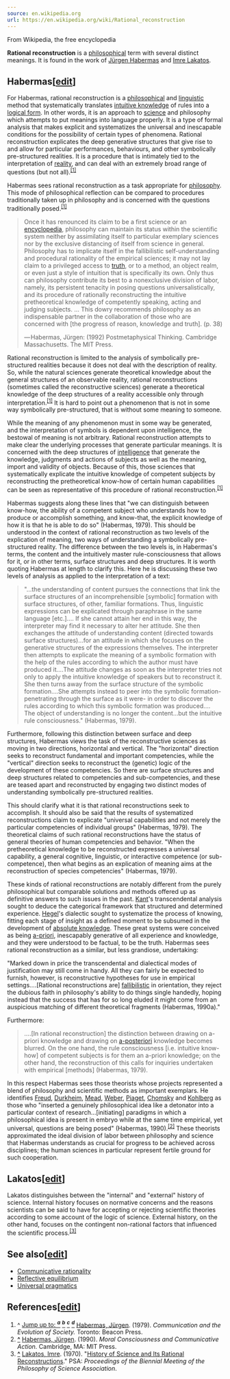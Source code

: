 ```yaml
---
source: en.wikipedia.org
url: https://en.wikipedia.org/wiki/Rational_reconstruction
---
```


From Wikipedia, the free encyclopedia

**Rational reconstruction** is a [philosophical](https://en.wikipedia.org/wiki/Philosophy "Philosophy") term with several distinct meanings. It is found in the work of [Jürgen Habermas](https://en.wikipedia.org/wiki/J%C3%BCrgen_Habermas "Jürgen Habermas") and [Imre Lakatos](https://en.wikipedia.org/wiki/Imre_Lakatos "Imre Lakatos").

## Habermas\[[edit](https://en.wikipedia.org/w/index.php?title=Rational_reconstruction&action=edit&section=1 "Edit section: Habermas")\]

For Habermas, rational reconstruction is a [philosophical](https://en.wikipedia.org/wiki/Philosophy "Philosophy") and [linguistic](https://en.wikipedia.org/wiki/Linguistics "Linguistics") method that systematically translates [intuitive knowledge](https://en.wikipedia.org/wiki/Intuitive_knowledge "Intuitive knowledge") of rules into a [logical form](https://en.wikipedia.org/wiki/Logical_form "Logical form"). In other words, it is an approach to [science](https://en.wikipedia.org/wiki/Science "Science") and philosophy which attempts to put meanings into language properly. It is a type of formal analysis that makes explicit and systematizes the universal and inescapable conditions for the possibility of certain types of phenomena. Rational reconstruction explicates the deep generative structures that give rise to and allow for particular performances, behaviours, and other symbolically pre-structured realities. It is a procedure that is intimately tied to the interpretation of [reality](https://en.wikipedia.org/wiki/Reality "Reality"), and can deal with an extremely broad range of questions (but not all).<sup id="cite_ref-Habermas,_1979_1-0"><a href="https://en.wikipedia.org/wiki/Rational_reconstruction#cite_note-Habermas,_1979-1">[1]</a></sup>

Habermas sees rational reconstruction as a task appropriate for [philosophy](https://en.wikipedia.org/wiki/Philosophy "Philosophy"). This mode of philosophical reflection can be compared to procedures traditionally taken up in philosophy and is concerned with the questions traditionally posed.<sup id="cite_ref-Habermas,_1979_1-1"><a href="https://en.wikipedia.org/wiki/Rational_reconstruction#cite_note-Habermas,_1979-1">[1]</a></sup>

> Once it has renounced its claim to be a first science or an [encyclopedia](https://en.wikipedia.org/wiki/Encyclopedia "Encyclopedia"), philosophy can maintain its status within the scientific system neither by assimilating itself to particular exemplary sciences nor by the exclusive distancing of itself from science in general. Philosophy has to implicate itself in the fallibilistic self-understanding and procedural rationality of the empirical sciences; it may not lay claim to a privileged access to [truth](https://en.wikipedia.org/wiki/Truth "Truth"), or to a method, an object realm, or even just a style of intuition that is specifically its own. Only thus can philosophy contribute its best to a nonexclusive division of labor, namely, its persistent tenacity in posing questions universalistically, and its procedure of rationally reconstructing the intuitive pretheoretical knowledge of competently speaking, acting and judging subjects. ... This dowry recommends philosophy as an indispensable partner in the collaboration of those who are concerned with \[the progress of reason, knowledge and truth\]. (p. 38)
> 
> — Habermas, Jürgen: (1992) Postmetaphysical Thinking. Cambridge Massachusetts. The MIT Press.

Rational reconstruction is limited to the analysis of symbolically pre-structured realities because it does not deal with the description of reality. So, while the natural sciences generate theoretical knowledge about the general structures of an observable reality, rational reconstructions (sometimes called the reconstructive sciences) generate a theoretical knowledge of the deep structures of a reality accessible only through interpretation.<sup id="cite_ref-Habermas,_1979_1-2"><a href="https://en.wikipedia.org/wiki/Rational_reconstruction#cite_note-Habermas,_1979-1">[1]</a></sup> It is hard to point out a phenomenon that is not in some way symbolically pre-structured, that is without some meaning to someone.

While the meaning of any phenomenon must in some way be generated, and the interpretation of symbols is dependent upon intelligence, the bestowal of meaning is not arbitrary. Rational reconstruction attempts to make clear the underlying processes that generate particular meanings. It is concerned with the deep structures of [intelligence](https://en.wikipedia.org/wiki/Intelligence "Intelligence") that generate the knowledge, judgments and actions of subjects as well as the meaning, import and validity of objects. Because of this, those sciences that systematically explicate the intuitive knowledge of competent subjects by reconstructing the pretheoretical know-how of certain human capabilities can be seen as representative of this procedure of rational reconstruction.<sup id="cite_ref-Habermas,_1979_1-3"><a href="https://en.wikipedia.org/wiki/Rational_reconstruction#cite_note-Habermas,_1979-1">[1]</a></sup>

Habermas suggests along these lines that "we can distinguish between know-how, the ability of a competent subject who understands how to produce or accomplish something, and know-that, the explicit knowledge of how it is that he is able to do so" (Habermas, 1979). This should be understood in the context of rational reconstruction as two levels of the explication of meaning, two ways of understanding a symbolically pre-structured reality. The difference between the two levels is, in Habermas's terms, the content and the intuitively master rule-consciousness that allows for it, or in other terms, surface structures and deep structures. It is worth quoting Habermas at length to clarify this. Here he is discussing these two levels of analysis as applied to the interpretation of a text:

> "...the understanding of content pursues the connections that link the surface structures of an incomprehensible \[symbolic\] formation with surface structures, of other, familiar formations. Thus, linguistic expressions can be explicated through paraphrase in the same language \[etc.\]…. If she cannot attain her end in this way, the interpreter may find it necessary to alter her attitude. She then exchanges the attitude of understanding content (directed towards surface structures)…for an attitude in which she focuses on the generative structures of the expressions themselves. The interpreter then attempts to explicate the meaning of a symbolic formation with the help of the rules according to which the author must have produced it….The attitude changes as soon as the interpreter tries not only to apply the intuitive knowledge of speakers but to reconstruct it. She then turns away from the surface structure of the symbolic formation….She attempts instead to peer into the symbolic formation- penetrating through the surface as it were- in order to discover the rules according to which this symbolic formation was produced…. The object of understanding is no longer the content…but the intuitive rule consciousness." (Habermas, 1979).

Furthermore, following this distinction between surface and deep structures, Habermas views the task of the reconstructive sciences as moving in two directions, horizontal and vertical. The "horizontal" direction seeks to reconstruct fundamental and important competencies, while the "vertical" direction seeks to reconstruct the (genetic) logic of the development of these competencies. So there are surface structures and deep structures related to competencies and sub-competencies, and these are teased apart and reconstructed by engaging two distinct modes of understanding symbolically pre-structured realities.

This should clarify what it is that rational reconstructions seek to accomplish. It should also be said that the results of systematized reconstructions claim to explicate "universal capabilities and not merely the particular competencies of individual groups" (Habermas, 1979). The theoretical claims of such rational reconstructions have the status of general theories of human competencies and behavior. "When the pretheoretical knowledge to be reconstructed expresses a universal capability, a general cognitive, linguistic, or interactive competence (or sub-competence), then what begins as an explication of meaning aims at the reconstruction of species competencies" (Habermas, 1979).

These kinds of rational reconstructions are notably different from the purely philosophical but comparable solutions and methods offered up as definitive answers to such issues in the past. [Kant](https://en.wikipedia.org/wiki/Immanuel_Kant "Immanuel Kant")'s transcendental analysis sought to deduce the categorical framework that structured and determined experience. [Hegel](https://en.wikipedia.org/wiki/Hegel "Hegel")'s dialectic sought to systematize the process of knowing, fitting each stage of insight as a defined moment to be subsumed in the development of [absolute knowledge](https://en.wikipedia.org/wiki/Absolute_knowledge "Absolute knowledge"). These great systems were conceived as being [a-priori](https://en.wikipedia.org/wiki/A_priori_knowledge "A priori knowledge"), inescapably generative of all experience and knowledge, and they were understood to be factual, to be the truth. Habermas sees rational reconstruction as a similar, but less grandiose, undertaking:

"Marked down in price the transcendental and dialectical modes of justification may still come in handy. All they can fairly be expected to furnish, however, is reconstructive hypotheses for use in empirical settings….\[Rational reconstructions are\] [fallibilistic](https://en.wikipedia.org/wiki/Fallibilism "Fallibilism") in orientation, they reject the dubious faith in philosophy's ability to do things single handedly, hoping instead that the success that has for so long eluded it might come from an auspicious matching of different theoretical fragments (Habermas, 1990a)."

Furthermore:

> ….\[In rational reconstruction\] the distinction between drawing on a-priori knowledge and drawing on [a-posteriori](https://en.wikipedia.org/wiki/A-posteriori "A-posteriori") knowledge becomes blurred. On the one hand, the rule consciousness \[i.e. intuitive know-how\] of competent subjects is for them an a-priori knowledge; on the other hand, the reconstruction of this calls for inquiries undertaken with empirical \[methods\] (Habermas, 1979).

In this respect Habermas sees those theorists whose projects represented a blend of philosophy and scientific methods as important exemplars. He identifies [Freud](https://en.wikipedia.org/wiki/Freud "Freud"), [Durkheim](https://en.wikipedia.org/wiki/Durkheim "Durkheim"), [Mead](https://en.wikipedia.org/wiki/Margaret_Mead "Margaret Mead"), [Weber](https://en.wikipedia.org/wiki/Max_Weber "Max Weber"), [Piaget](https://en.wikipedia.org/wiki/Jean_Piaget "Jean Piaget"), [Chomsky](https://en.wikipedia.org/wiki/Chomsky "Chomsky") and [Kohlberg](https://en.wikipedia.org/wiki/Lawrence_Kohlberg "Lawrence Kohlberg") as those who "inserted a genuinely philosophical idea like a detonator into a particular context of research…\[initiating\] paradigms in which a philosophical idea is present in embryo while at the same time empirical, yet universal, questions are being posed" (Habermas, 1990).<sup id="cite_ref-Habermas,_1990_2-0"><a href="https://en.wikipedia.org/wiki/Rational_reconstruction#cite_note-Habermas,_1990-2">[2]</a></sup> These theorists approximated the ideal division of labor between philosophy and science that Habermas understands as crucial for progress to be achieved across disciplines; the human sciences in particular represent fertile ground for such cooperation.

## Lakatos\[[edit](https://en.wikipedia.org/w/index.php?title=Rational_reconstruction&action=edit&section=2 "Edit section: Lakatos")\]

Lakatos distinguishes between the "internal" and "external" history of science. Internal history focuses on normative concerns and the reasons scientists can be said to have for accepting or rejecting scientific theories according to some account of the logic of science. External history, on the other hand, focuses on the contingent non-rational factors that influenced the scientific process.<sup id="cite_ref-3"><a href="https://en.wikipedia.org/wiki/Rational_reconstruction#cite_note-3">[3]</a></sup>

## See also\[[edit](https://en.wikipedia.org/w/index.php?title=Rational_reconstruction&action=edit&section=3 "Edit section: See also")\]

-   [Communicative rationality](https://en.wikipedia.org/wiki/Communicative_rationality "Communicative rationality")
-   [Reflective equilibrium](https://en.wikipedia.org/wiki/Reflective_equilibrium "Reflective equilibrium")
-   [Universal pragmatics](https://en.wikipedia.org/wiki/Universal_pragmatics "Universal pragmatics")

## References\[[edit](https://en.wikipedia.org/w/index.php?title=Rational_reconstruction&action=edit&section=4 "Edit section: References")\]

1.  ^ [Jump up to: <sup><i><b>a</b></i></sup>](https://en.wikipedia.org/wiki/Rational_reconstruction#cite_ref-Habermas,_1979_1-0) [<sup><i><b>b</b></i></sup>](https://en.wikipedia.org/wiki/Rational_reconstruction#cite_ref-Habermas,_1979_1-1) [<sup><i><b>c</b></i></sup>](https://en.wikipedia.org/wiki/Rational_reconstruction#cite_ref-Habermas,_1979_1-2) [<sup><i><b>d</b></i></sup>](https://en.wikipedia.org/wiki/Rational_reconstruction#cite_ref-Habermas,_1979_1-3) [Habermas, Jürgen](https://en.wikipedia.org/wiki/J%C3%BCrgen_Habermas "Jürgen Habermas"). (1979). _Communication and the Evolution of Society._ Toronto: Beacon Press.
2.  **[^](https://en.wikipedia.org/wiki/Rational_reconstruction#cite_ref-Habermas,_1990_2-0 "Jump up")** [Habermas, Jürgen](https://en.wikipedia.org/wiki/J%C3%BCrgen_Habermas "Jürgen Habermas"). (1990). _Moral Consciousness and Communicative Action._ Cambridge, MA: MIT Press.
3.  **[^](https://en.wikipedia.org/wiki/Rational_reconstruction#cite_ref-3 "Jump up")** [Lakatos, Imre](https://en.wikipedia.org/wiki/Imre_Lakatos "Imre Lakatos"). (1970). "[History of Science and Its Rational Reconstructions](https://www.jstor.org/stable/495757)." PSA: _Proceedings of the Biennial Meeting of the Philosophy of Science Association_.
